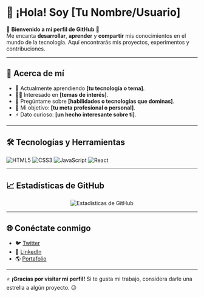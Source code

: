 # 👋 ¡Hola! Soy [Tu Nombre/Usuario]  

🌟 **Bienvenido a mi perfil de GitHub** 🌟  
Me encanta **desarrollar**, **aprender** y **compartir** mis conocimientos en el mundo de la tecnología. Aquí encontrarás mis proyectos, experimentos y contribuciones.  

---

## 🚀 **Acerca de mí**

- 🌱 Actualmente aprendiendo **[tu tecnología o tema]**.
- 👨‍💻 Interesado en **[temas de interés]**.
- 💬 Pregúntame sobre **[habilidades o tecnologías que dominas]**.
- 🎯 Mi objetivo: **[tu meta profesional o personal]**.
- ⚡ Dato curioso: **[un hecho interesante sobre ti]**.

---

## 🛠️ **Tecnologías y Herramientas**

![HTML5](https://img.shields.io/badge/HTML5-%23E34F26.svg?style=for-the-badge&logo=html5&logoColor=white)
![CSS3](https://img.shields.io/badge/CSS3-%231572B6.svg?style=for-the-badge&logo=css3&logoColor=white)
![JavaScript](https://img.shields.io/badge/JavaScript-%23F7DF1E.svg?style=for-the-badge&logo=javascript&logoColor=black)
![React](https://img.shields.io/badge/React-%2361DAFB.svg?style=for-the-badge&logo=react&logoColor=black)

---

## 📈 **Estadísticas de GitHub**

<p align="center">
  <img src="https://github-readme-stats.vercel.app/api?username=DavidGR21&show_icons=true&theme=radical" alt="Estadísticas de GitHub">
</p>

---

## 🌐 **Conéctate conmigo**

- 🐦 [Twitter](https://twitter.com/tu_usuario)
- 💼 [LinkedIn](https://linkedin.com/in/tu_usuario)
- 🌎 [Portafolio](https://tu_portafolio.com)

---

⭐️ **¡Gracias por visitar mi perfil!** Si te gusta mi trabajo, considera darle una estrella a algún proyecto. 😉

